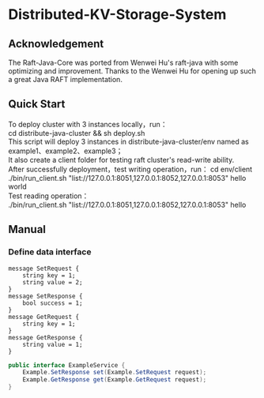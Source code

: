 # Distributed-KV-Storage-System

## Acknowledgement
The Raft-Java-Core was ported from Wenwei Hu's raft-java with some optimizing and improvement. Thanks to the Wenwei Hu for opening up such a great Java RAFT implementation.

## Quick Start
To deploy cluster with 3 instances locally，run：<br>
cd distribute-java-cluster && sh deploy.sh <br>
This script will deploy 3 instances in distribute-java-cluster/env named as example1、example2、example3；<br>
It also create a client folder for testing raft cluster's read-write ability.<br>
After successfully deployment，test writing operation，run：
cd env/client <br>
./bin/run_client.sh "list://127.0.0.1:8051,127.0.0.1:8052,127.0.0.1:8053" hello world <br>
Test reading operation：<br>
./bin/run_client.sh "list://127.0.0.1:8051,127.0.0.1:8052,127.0.0.1:8053" hello

## Manual
### Define data interface
```protobuf3
message SetRequest {
    string key = 1;
    string value = 2;
}
message SetResponse {
    bool success = 1;
}
message GetRequest {
    string key = 1;
}
message GetResponse {
    string value = 1;
}
```
```java
public interface ExampleService {
    Example.SetResponse set(Example.SetRequest request);
    Example.GetResponse get(Example.GetRequest request);
}
```